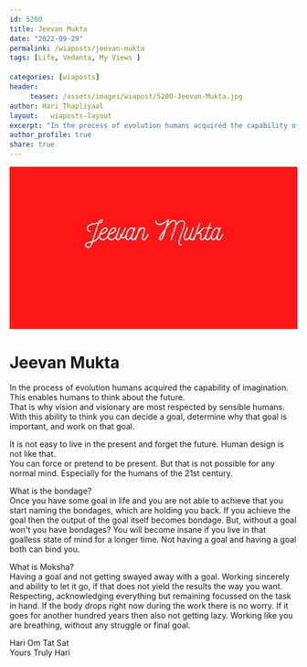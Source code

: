 ```yaml
---
id: 5200 
title: Jeevan Mukta
date: "2022-09-29"
permalink: /wiaposts/jeevan-mukta
tags: [Life, Vedanta, My Views ]    

categories: [wiaposts] 
header:
     teaser: /assets/images/wiapost/5200-Jeevan-Mukta.jpg
author: Hari Thapliyaal 
layout:   wiaposts-layout
excerpt: "In the process of evolution humans acquired the capability of imagination. This enables humans to think about the future. That is why vision and visionary are most respected by sensible humans. With this ability to think you can decide a"
author_profile: true 
share: true 
---
```

![Jeevan Mukta](/assets/images/wiapost/5200-Jeevan-Mukta.jpg)    
       
# Jeevan Mukta     
     
In the process of evolution humans acquired the capability of imagination.     
This enables humans to think about the future.     
That is why vision and visionary are most respected by sensible humans.     
With this ability to think you can decide a goal, determine why that goal is important, and work on that goal.     
    
It is not easy to live in the present and forget the future. Human design is not like that.     
You can force or pretend to be present. But that is not possible for any normal mind. Especially for the humans of the 21st century.     
    
What is the bondage?     
Once you have some goal in life and you are not able to achieve that you start naming the bondages, which are holding you back. If you achieve the goal then the output of the goal itself becomes bondage. But, without a goal won't you have bondages? You will become insane if you live in that goalless state of mind for a longer time. Not having a goal and having a goal both can bind you.     
    
What is Moksha?     
Having a goal and not getting swayed away with a goal. Working sincerely and ability to let it go, if that does not yield the results the way you want. Respecting, acknowledging everything but remaining focussed on the task in hand. If the body drops right now during the work there is no worry. If it goes for another hundred years then also not getting lazy. Working like you are breathing, without any struggle or final goal.     
    
Hari Om Tat Sat     
Yours Truly Hari     
